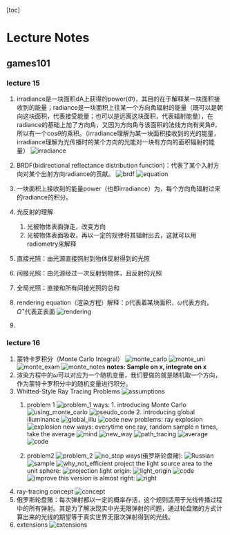[toc]
# Lecture Notes
## games101 
### lecture 15
1. irradiance是一块面积dA上获得的power($\Phi$)，其目的在于解释某一块面积接收到的能量；radiance是一块面积上往某一个方向角辐射的能量（既可以是朝向这块面积，代表接受能量；也可以是远离这块面积，代表辐射能量），在radiance的基础上加了方向角，又因为方向角与该面积的法线方向有夹角$\theta$，所以有一个cos$\theta$的乘积。（irradiance理解为某一块面积接收到的光的能量，irradiance理解为光传播时的某个方向的光能对一块有方向的面积辐射的能量）
   ![irradiance](./images/irradiance-radiance.png)
2. BRDF(bidirectional reflectance distribution function)：代表了某个入射方向对某个出射方向radiance的贡献。
   ![brdf](./images/brdf.png)
   ![equation](./images/reflectance%20equation.png)
   
3. 一块面积上接收到的能量power（也即irradiance）为，每个方向角辐射过来的radiance的积分。
4. 光反射的理解
   1. 光被物体表面弹走，改变方向
   2. 光被物体表面吸收，再以一定的规律将其辐射出去，这就可以用radiometry来解释
5. 直接光照：由光源直接照射到物体反射得到的光照
6. 间接光照：由光源经过一次反射到物体，且反射的光照
7. 全局光照：直接和所有间接光照的总和
8. rendering equation（渲染方程）解释：p代表着某块面积，$\omega$代表方向，$\Omega^+$代表正表面
   ![rendering](./images/rendering_equation.png)
9.  

### lecture 16
1. 蒙特卡罗积分（Monte Carlo Integral）
   ![monte_carlo](./images/monte_carlo.png)
   ![monte_uni](./images/monte_carlo_uni.png)
   ![monte_exam](./images/monte_example.png)
   ![monte_notes](./images/monte_notes.png)
   **notes: Sample on x, integrate on x**
2. 渲染方程中的$\omega$可以对应为一个随机变量，我们要做的就是随机取一个方向，作为蒙特卡罗积分中的随机变量进行积分。
3. Whitted-Style Ray Tracing Problems
    ![assumptions](./images/assumptions.png)
   1. problem 1
        ![problem_1](./images/whitted_problem1.png)
        ways:
            1. introducing Monte Carlo
            ![using_monte_carlo](./images/using_monte_carlo.png)
            ![pseudo_code](./images/pseudo.png)
            2. introducing global illuminance
            ![global_illu](./images/global_illum.png)
            ![code](./images/code.png)
            new problems: ray explosion
            ![explosion](./images/explosion.png)
            new ways: everytime one ray, random sample n times, take the average
            ![mind](./images/mind.png)
            ![new_way](./images/new_way.png)
            ![path_tracing](./images/pace_tracing.png)
            ![average](./images/average.png)
            ![code](./images/code1.png)
        
   2. problem2
        ![problem_2](./images/problem2.png)
        ![no_stop](./images/nostop.png)
        ways(俄罗斯轮盘赌):
        ![Russian](./images/Russian.png)
        ![sample](./images/sample.png)
        ![why_not_efficient](./images/why_not_efficient.png)
        project the light source area to the unit sphere:
        ![projection](./images/projection.png)
        light origin:
        ![light_origin](./images/light_origin.png)
        ![code](./images/code2.png)
        ![improve](./images/improve.png)
        this version is almost right:
        ![right](./images/right.png)
4. ray-tracing concept
   ![concept](./images/concept.png)
5. 俄罗斯轮盘赌：每次弹射都以一定的概率存活，这个规则适用于光线传播过程中的所有弹射。其是为了解决现实中光无限弹射的问题，通过轮盘赌的方式计算出来的光线的期望等于真实世界无限次弹射得到的光线。
6. extensions
   ![extensions](./images/extensions.png)